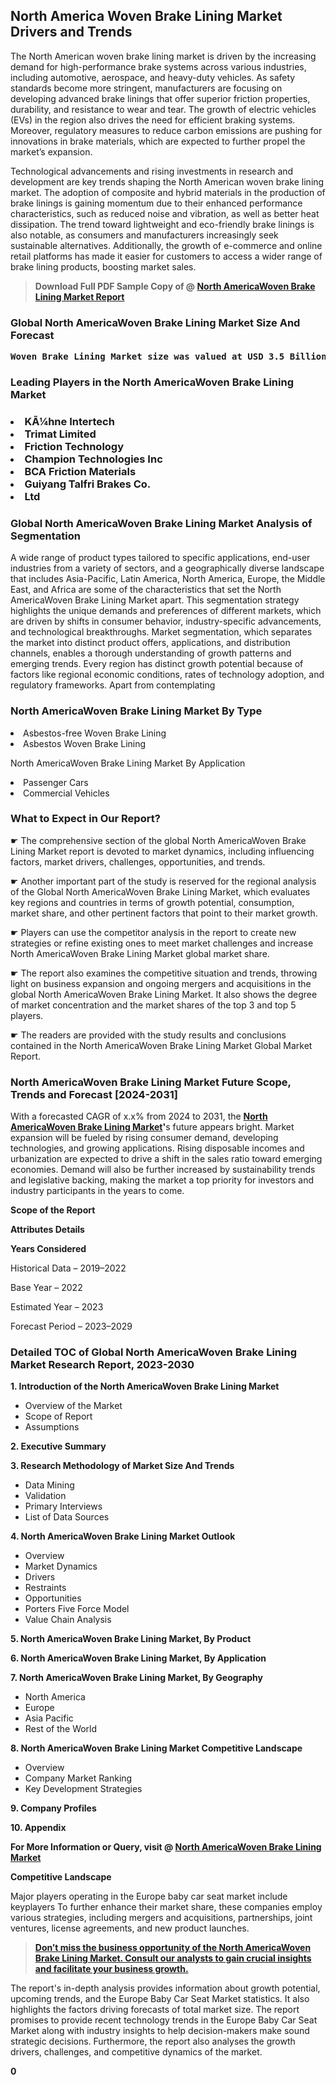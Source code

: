 <p><h2>North America Woven Brake Lining Market Drivers and Trends</h2><p>The North American woven brake lining market is driven by the increasing demand for high-performance brake systems across various industries, including automotive, aerospace, and heavy-duty vehicles. As safety standards become more stringent, manufacturers are focusing on developing advanced brake linings that offer superior friction properties, durability, and resistance to wear and tear. The growth of electric vehicles (EVs) in the region also drives the need for efficient braking systems. Moreover, regulatory measures to reduce carbon emissions are pushing for innovations in brake materials, which are expected to further propel the market’s expansion.</p><p>Technological advancements and rising investments in research and development are key trends shaping the North American woven brake lining market. The adoption of composite and hybrid materials in the production of brake linings is gaining momentum due to their enhanced performance characteristics, such as reduced noise and vibration, as well as better heat dissipation. The trend toward lightweight and eco-friendly brake linings is also notable, as consumers and manufacturers increasingly seek sustainable alternatives. Additionally, the growth of e-commerce and online retail platforms has made it easier for customers to access a wider range of brake lining products, boosting market sales.</p></p><blockquote id="" class=""><strong>Download Full PDF Sample Copy of @&nbsp;<a href="https://www.verifiedmarketreports.com/download-sample/?rid=214940&utm_source=GitHub-Jan&utm_medium=285" target="_blank">North AmericaWoven Brake Lining Market Report</a>&nbsp;&nbsp;</strong></blockquote><h3 id="" class=""><strong>Global&nbsp;North AmericaWoven Brake Lining Market Size And Forecast</strong></h3><pre class="reader-text-block__code-block"><strong>Woven Brake Lining Market size was valued at USD 3.5 Billion in 2022 and is projected to reach USD 5.0 Billion by 2030, growing at a CAGR of 4.5% from 2024 to 2030.</strong></pre><h3 id="" class="">Leading Players in the&nbsp;North AmericaWoven Brake Lining Market</h3><h3 class=""></Li><Li>KÃ¼hne Intertech</Li><Li> Trimat Limited</Li><Li> Friction Technology</Li><Li> Champion Technologies Inc</Li><Li> BCA Friction Materials</Li><Li> Guiyang Talfri Brakes Co.</Li><Li> Ltd</h3><h3 id="" class="">Global&nbsp;North AmericaWoven Brake Lining Market Analysis of Segmentation</h3><p id="" class="">A wide range of product types tailored to specific applications, end-user industries from a variety of sectors, and a geographically diverse landscape that includes Asia-Pacific, Latin America, North America, Europe, the Middle East, and Africa are some of the characteristics that set the North AmericaWoven Brake Lining Market apart. This segmentation strategy highlights the unique demands and preferences of different markets, which are driven by shifts in consumer behavior, industry-specific advancements, and technological breakthroughs. Market segmentation, which separates the market into distinct product offers, applications, and distribution channels, enables a thorough understanding of growth patterns and emerging trends. Every region has distinct growth potential because of factors like regional economic conditions, rates of technology adoption, and regulatory frameworks. Apart from contemplating</p><h3 id="" class="">North AmericaWoven Brake Lining Market&nbsp;By Type</h3><p></Li><Li>Asbestos-free Woven Brake Lining</Li><Li> Asbestos Woven Brake Lining</p><div class="" data-test-id=""><p>North AmericaWoven Brake Lining Market&nbsp;By Application</p></div><p class=""></Li><Li>Passenger Cars</Li><Li> Commercial Vehicles</p><div class="" data-test-id=""><h3><span class="">What to Expect in Our Report?</span></h3></div><div class="" data-test-id=""><p><span class="">☛ The comprehensive section of the global North AmericaWoven Brake Lining Market report is devoted to market dynamics, including influencing factors, market drivers, challenges, opportunities, and trends.</span></p></div><div class="" data-test-id=""><p><span class="">☛ Another important part of the study is reserved for the regional analysis of the Global North AmericaWoven Brake Lining Market, which evaluates key regions and countries in terms of growth potential, consumption, market share, and other pertinent factors that point to their market growth.</span></p></div><div class="" data-test-id=""><p><span class="">☛ Players can use the competitor analysis in the report to create new strategies or refine existing ones to meet market challenges and increase North AmericaWoven Brake Lining Market global market share.</span></p></div><div class="" data-test-id=""><p><span class="">☛ The report also examines the competitive situation and trends, throwing light on business expansion and ongoing mergers and acquisitions in the global North AmericaWoven Brake Lining Market. It also shows the degree of market concentration and the market shares of the top 3 and top 5 players.</span></p></div><div class="" data-test-id=""><p><span class="">☛ The readers are provided with the study results and conclusions contained in the North AmericaWoven Brake Lining Market Global Market Report.</span></p></div><div class="" data-test-id=""><h3><span class="">North AmericaWoven Brake Lining Market Future Scope, Trends and Forecast [2024-2031]</span></h3></div><div class="" data-test-id=""><p><span class="">With a forecasted CAGR of x.x% from 2024 to 2031, the <strong><a href="https://www.verifiedmarketreports.com/download-sample/?rid=214940&utm_source=GitHub-Jan&utm_medium=285" target="_blank">North AmericaWoven Brake Lining Market</a>'</strong>s future appears bright. Market expansion will be fueled by rising consumer demand, developing technologies, and growing applications. Rising disposable incomes and urbanization are expected to drive a shift in the sales ratio toward emerging economies. Demand will also be further increased by sustainability trends and legislative backing, making the market a top priority for investors and industry participants in the years to come.</span></p><p id="ember66" class="ember-view reader-text-block__paragraph"><strong>Scope of the Report</strong></p><p id="ember67" class="ember-view reader-text-block__paragraph"><strong>Attributes Details</strong></p><p id="ember68" class="ember-view reader-text-block__paragraph"><strong>Years Considered</strong></p><p id="ember69" class="ember-view reader-text-block__paragraph">Historical Data &ndash; 2019&ndash;2022</p><p id="ember70" class="ember-view reader-text-block__paragraph">Base Year &ndash; 2022</p><p id="ember71" class="ember-view reader-text-block__paragraph">Estimated Year &ndash; 2023</p><p id="ember72" class="ember-view reader-text-block__paragraph">Forecast Period &ndash; 2023&ndash;2029</p></div><h3 id="" class="">Detailed TOC of Global North AmericaWoven Brake Lining Market Research Report, 2023-2030</h3><p id="" class=""><strong>1. Introduction of the North AmericaWoven Brake Lining Market</strong></p><ul><li>Overview of the Market</li><li>Scope of Report</li><li>Assumptions</li></ul><p id="" class=""><strong>2. Executive Summary</strong></p><p id="" class=""><strong>3. Research Methodology of Market Size And Trends</strong></p><ul><li>Data Mining</li><li>Validation</li><li>Primary Interviews</li><li>List of Data Sources</li></ul><p id="" class=""><strong>4. North AmericaWoven Brake Lining Market Outlook</strong></p><ul><li>Overview</li><li>Market Dynamics</li><li>Drivers</li><li>Restraints</li><li>Opportunities</li><li>Porters Five Force Model</li><li>Value Chain Analysis</li></ul><p id="" class=""><strong>5. North AmericaWoven Brake Lining Market, By Product</strong></p><p id="" class=""><strong>6. North AmericaWoven Brake Lining Market, By Application</strong></p><p id="" class=""><strong>7. North AmericaWoven Brake Lining Market, By Geography</strong></p><ul><li>North America</li><li>Europe</li><li>Asia Pacific</li><li>Rest of the World</li></ul><p id="" class=""><strong>8. North AmericaWoven Brake Lining Market Competitive Landscape</strong></p><ul><li>Overview</li><li>Company Market Ranking</li><li>Key Development Strategies</li></ul><p id="" class=""><strong>9. Company Profiles</strong></p><p id="" class=""><strong>10. Appendix</strong></p><p><strong>For More Information or Query, visit&nbsp;@ <a href="https://www.verifiedmarketreports.com/product/woven-brake-lining-market/" target="_blank">North AmericaWoven Brake Lining Market</a></strong></p><p id="ember61" class="ember-view reader-text-block__paragraph"><strong>Competitive Landscape</strong></p><p id="ember62" class="ember-view reader-text-block__paragraph">Major players operating in the Europe baby car seat market include keyplayers To further enhance their market share, these companies employ various strategies, including mergers and acquisitions, partnerships, joint ventures, license agreements, and new product launches.</p><blockquote id="ember63" class="ember-view reader-text-block__blockquote"><strong><a href="https://www.verifiedmarketreports.com/download-sample/?rid=214940&utm_source=GitHub-Jan&utm_medium=285" target="_blank">Don&rsquo;t miss the business opportunity of the North AmericaWoven Brake Lining Market. Consult our analysts to gain crucial insights and facilitate your business growth.</a></strong></blockquote><p id="ember64" class="ember-view reader-text-block__paragraph">The report's in-depth analysis provides information about growth potential, upcoming trends, and the Europe Baby Car Seat Market statistics. It also highlights the factors driving forecasts of total market size. The report promises to provide recent technology trends in the Europe Baby Car Seat Market along with industry insights to help decision-makers make sound strategic decisions. Furthermore, the report also analyses the growth drivers, challenges, and competitive dynamics of the market.</p><p class="ember-view reader-text-block__paragraph"><strong>0</strong></p>
